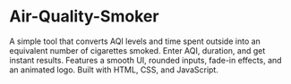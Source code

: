 # Air-Quality-Smoker
A simple tool that converts AQI levels and time spent outside into an equivalent number of cigarettes smoked. Enter AQI, duration, and get instant results. Features a smooth UI, rounded inputs, fade-in effects, and an animated logo. Built with HTML, CSS, and JavaScript.
